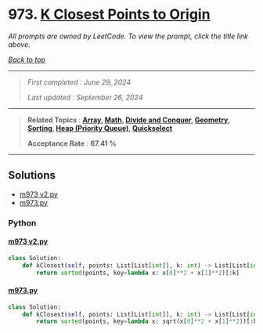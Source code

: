 # 973. [K Closest Points to Origin](<https://leetcode.com/problems/k-closest-points-to-origin>)

*All prompts are owned by LeetCode. To view the prompt, click the title link above.*

*[Back to top](<../README.md>)*

------

> *First completed : June 29, 2024*
>
> *Last updated : September 26, 2024*

------

> **Related Topics** : **[Array](<by_topic/Array.md>), [Math](<by_topic/Math.md>), [Divide and Conquer](<by_topic/Divide and Conquer.md>), [Geometry](<by_topic/Geometry.md>), [Sorting](<by_topic/Sorting.md>), [Heap (Priority Queue)](<by_topic/Heap (Priority Queue).md>), [Quickselect](<by_topic/Quickselect.md>)**
>
> **Acceptance Rate** : **67.41 %**

------

## Solutions

- [m973 v2.py](<../my-submissions/m973 v2.py>)
- [m973.py](<../my-submissions/m973.py>)
### Python
#### [m973 v2.py](<../my-submissions/m973 v2.py>)
```Python
class Solution:
    def kClosest(self, points: List[List[int]], k: int) -> List[List[int]]:
        return sorted(points, key=lambda x: x[0]**2 + x[1]**2)[:k]

```

#### [m973.py](<../my-submissions/m973.py>)
```Python
class Solution:
    def kClosest(self, points: List[List[int]], k: int) -> List[List[int]]:
        return sorted(points, key=lambda x: sqrt(x[0]**2 + x[1]**2))[:k]
```

